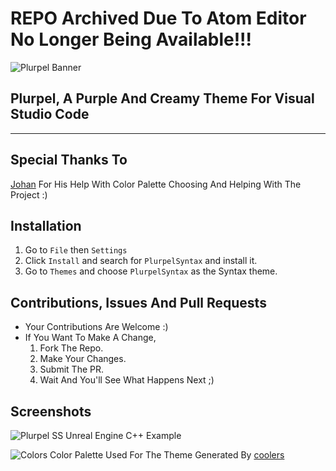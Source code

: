 # REPO Archived Due To Atom Editor No Longer Being Available!!!

![Plurpel Banner](https://cdn.jsdelivr.net/gh/JhonLikesFloppa/Plurpel@main/img/Plurpel%20Banner.png)

## Plurpel, A Purple And Creamy Theme For Visual Studio Code

___

## Special Thanks To

[Johan](https://github.com/JohanSanSebastian) For His Help With Color Palette Choosing And Helping With The Project :)

## Installation

1. Go to `File` then `Settings`
2. Click `Install` and search for `PlurpelSyntax` and install it.
3. Go to `Themes` and choose `PlurpelSyntax` as the Syntax theme.

## Contributions, Issues And Pull Requests

- Your Contributions Are Welcome :)
- If You Want To Make A Change,
  1. Fork The Repo.
  2. Make Your Changes.
  3. Submit The PR.
  4. Wait And You'll See What Happens Next ;)

## Screenshots

![Plurpel SS](https://i.imgur.com/WezmxWS.png) Unreal Engine C++ Example

![Colors](https://cdn.jsdelivr.net/gh/JhonLikesFloppa/Plurpel@main/img/VSCPalette.png) Color Palette Used For The Theme Generated By [coolers](coolors.co/)

